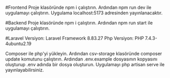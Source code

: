 #Frontend
Proje klasöründe npm i çalıştırın. Ardından npm run dev ile uygulamayı çalıştırın. Uygulama localhost:5173 adresinden yayınlanacaktır.

#Backend
Proje klasöründe npm i çalıştırın. Ardından npm run start ile uygulamayı çalıştırın.

#Laravel
Versiyon: Laravel Framework 8.83.27
Php Versiyon: PHP 7.4.3-4ubuntu2.19

Composer ile php'yi yükleyin.
Ardından csv-storage klasöründe composer update komutunu çalıştırın.
Ardından .env.example dosyasının kopyasını oluşturup .env adında bir dosya oluşturun.
Uygulamayı php artisan serve ile yayınlayabilirsiniz. 